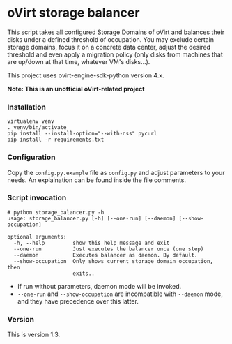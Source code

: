 # oVirt storage balancer

This script takes all configured Storage Domains of oVirt and balances their disks under a defined threshold of occupation. You may exclude certain storage domains, focus it on a concrete data center, adjust the desired threshold and even apply a migration policy (only disks from machines that are up/down at that time, whatever VM's disks...).

This project uses ovirt-engine-sdk-python version 4.x.

**Note: This is an unofficial oVirt-related project**

### Installation

```
virtualenv venv
. venv/bin/activate
pip install --install-option="--with-nss" pycurl
pip install -r requirements.txt
```

### Configuration
Copy the `config.py.example` file as `config.py` and adjust parameters to your needs. An explaination can be found inside the file comments.

### Script invocation

```
# python storage_balancer.py -h
usage: storage_balancer.py [-h] [--one-run] [--daemon] [--show-occupation]

optional arguments:
  -h, --help         show this help message and exit
  --one-run          Just executes the balancer once (one step)
  --daemon           Executes balancer as daemon. By default.
  --show-occupation  Only shows current storage domain occupation, then
                     exits..
```

* If run without parameters, daemon mode will be invoked.
* `--one-run` and `--show-occupation` are incompatible with `--daemon` mode, and they have precedence over this latter.

### Version

This is version 1.3.
